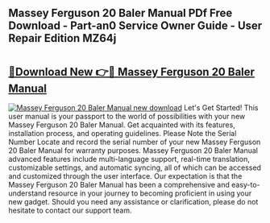 ## Massey Ferguson 20 Baler Manual PDf Free Download - Part-an0 Service Owner Guide - User Repair Edition MZ64j

# <h2><a href="http://bc47994.oget.top/?id=Massey+Ferguson+20+Baler+Manual">🔗Download New 👉🔴 Massey Ferguson 20 Baler Manual</a></h2>

[![Massey Ferguson 20 Baler Manual new download](https://i.imgur.com/5g1atiW.png)](http://bc47994.oget.top/?id=Massey+Ferguson+20+Baler+Manual)
Let's Get Started! This user manual is your passport to the world of possibilities with your new Massey Ferguson 20 Baler Manual. Get acquainted with its features, installation process, and operating guidelines. Please Note the Serial Number Locate and record the serial number of your new Massey Ferguson 20 Baler Manual for warranty purposes. Massey Ferguson 20 Baler Manual advanced features include multi-language support, real-time translation, customizable settings, and automatic syncing, all of which can be accessed and customized through the user interface. Our expectation is that the Massey Ferguson 20 Baler Manual has been a comprehensive and easy-to-understand resource in your journey to becoming proficient in using your new gadget. Should you need any assistance or clarification, please do not hesitate to contact our support team.
